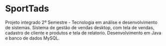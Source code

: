 # SportTads
Projeto integrado 2º Semestre - Tecnologia em análise e desenvolvimento de sistemas.
Sistema de gestão de vendas desktop, com tela de vendas, cadastro de cliente e produtos e tela de relatorio.
Desenvolvimento em Java e banco de dados MySQL.
